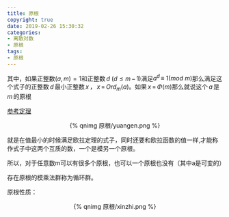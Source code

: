 ```yaml
---
title: 原根
copyright: true
date: 2019-02-26 15:30:32
categories:
- 离散对数
- 原根
tags:
- 原根
---
```


其中，如果正整数$(a,m)=1$和正整数$\,d\; \left ( d\leqslant m\, -\, 1 \right )$满足$a^{d}\,\equiv\ 1(mod\ m)$那么满足这个式子的正整数$\,d\,$最小正整数$\,x\,$，$\,x\,=\,Ord_{m}\left ( a \right )$。如果$\,x\,=\,\Phi \left ( m \right )$那么就说这个$\,a\,$是$\,m\,$的原根
<!--more-->

[参考定理](https://zh.wikipedia.org/wiki/%E5%8E%9F%E6%A0%B9)

<center>{% qnimg 原根/yuangen.png %}</center>

就是在值最小的时候满足欧拉定理的式子，同时还要和欧拉函数的值一样,才能称作式子中这两个互质的数，一个是模另一个原根。

所以，对于任意数m可以有很多个原根，也可以一个原根也没有（其中a是可变的）

存在原根的模乘法群称为循环群。

原根性质：

<center>{% qnimg 原根/xinzhi.png %}</center>

